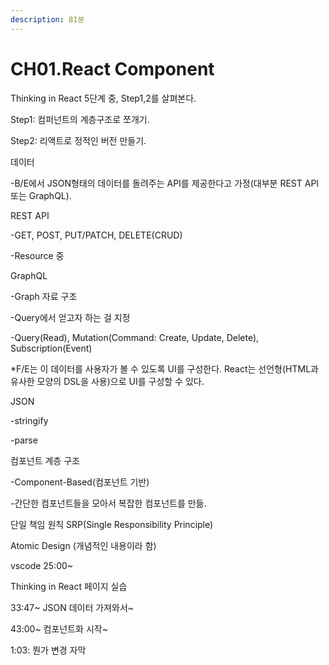 ```yaml
---
description: 81분
---
```


# CH01.React Component

Thinking in React 5단계 중, Step1,2를 살펴본다.

Step1: 컴퍼넌트의 계층구조로 쪼개기.

Step2: 리액트로 정적인 버전 만들기.



데이터

\-B/E에서 JSON형태의 데이터를 돌려주는 API를 제공한다고 가정(대부분 REST API 또는 GraphQL).



REST API

\-GET, POST, PUT/PATCH, DELETE(CRUD)

\-Resource 중



GraphQL

\-Graph 자료 구조

\-Query에서 얻고자 하는 걸 지정

\-Query(Read), Mutation(Command: Create, Update, Delete), Subscription(Event)

\*F/E는 이 데이터를 사용자가 볼 수 있도록 UI를 구성한다. React는 선언형(HTML과 유사한 모양의 DSL을 사용)으로 UI를 구성할 수 있다.



JSON

\-stringify

\-parse



컴포넌트 계층 구조

\-Component-Based(컴포넌트 기반)

\-간단한 컴포넌트들을 모아서 복잡한 컴포넌트를 만듦.



단일 책임 원칙 SRP(Single Responsibility Principle)



Atomic Design (개념적인 내용이라 함)



vscode 25:00\~

Thinking in React 페이지 실습

33:47\~ JSON 데이터 가져와서\~



43:00\~ 컴포넌트화 시작\~

1:03: 뭔가 변경 자막











